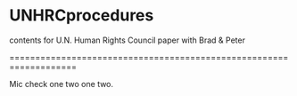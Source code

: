 # UNHRCprocedures
contents for U.N. Human Rights Council paper with Brad &amp; Peter

===================================================================


Mic check one two one two.
